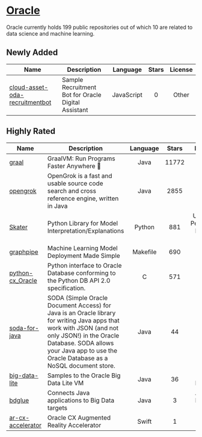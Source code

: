 # [Oracle](https://github.com/oracle)

Oracle currently holds 199 public repositories out of which 10 are related to data science and machine learning.

 ## Newly Added

| Name | Description | Language | Stars | License |
| ---- | ----------- | :--------: | :-----: | :-------: |
| [cloud-asset-oda-recruitmentbot](https://github.com/oracle/cloud-asset-oda-recruitmentbot) | Sample Recruitment Bot for Oracle Digital Assistant | JavaScript | 0 | Other |

## Highly Rated

| Name | Description | Language | Stars | License |
| ---- | ----------- | :--------: | :-----: | :-------: |
 | [graal](https://github.com/oracle/graal) | GraalVM: Run Programs Faster Anywhere :rocket: | Java | 11772 | Other |
| [opengrok](https://github.com/oracle/opengrok) | OpenGrok is a fast and usable source code search and cross reference engine, written in Java | Java | 2855 | Other |
| [Skater](https://github.com/oracle/Skater) | Python Library for Model Interpretation/Explanations | Python | 881 | Universal Permissive License v1.0 |
| [graphpipe](https://github.com/oracle/graphpipe) | Machine Learning Model Deployment Made Simple | Makefile | 690 | Other |
| [python-cx_Oracle](https://github.com/oracle/python-cx_Oracle) | Python interface to Oracle Database conforming to the Python DB API 2.0 specification. | C | 571 | Other |
| [soda-for-java](https://github.com/oracle/soda-for-java) | SODA (Simple Oracle Document Access) for Java is an Oracle library for writing Java apps that work with JSON (and not only JSON!) in the Oracle Database. SODA allows your Java app to use the Oracle Database as a NoSQL document store. | Java | 44 | Other |
| [big-data-lite](https://github.com/oracle/big-data-lite) | Samples to the Oracle Big Data Lite VM | Java | 36 | MIT License |
| [bdglue](https://github.com/oracle/bdglue) | Connects Java applications to Big Data targets | Java | 3 | Apache License 2.0 |
| [ar-cx-accelerator](https://github.com/oracle/ar-cx-accelerator) | Oracle CX Augmented Reality Accelerator | Swift | 1 | Other |
